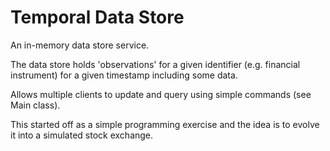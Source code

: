 # Temporal Data Store

An in-memory data store service.

The data store holds 'observations' for a given identifier (e.g. financial instrument) for a given timestamp including some data. 

Allows multiple clients to update and query using simple commands (see Main class).

This started off as a simple programming exercise and the idea is to evolve it into a simulated stock exchange.
